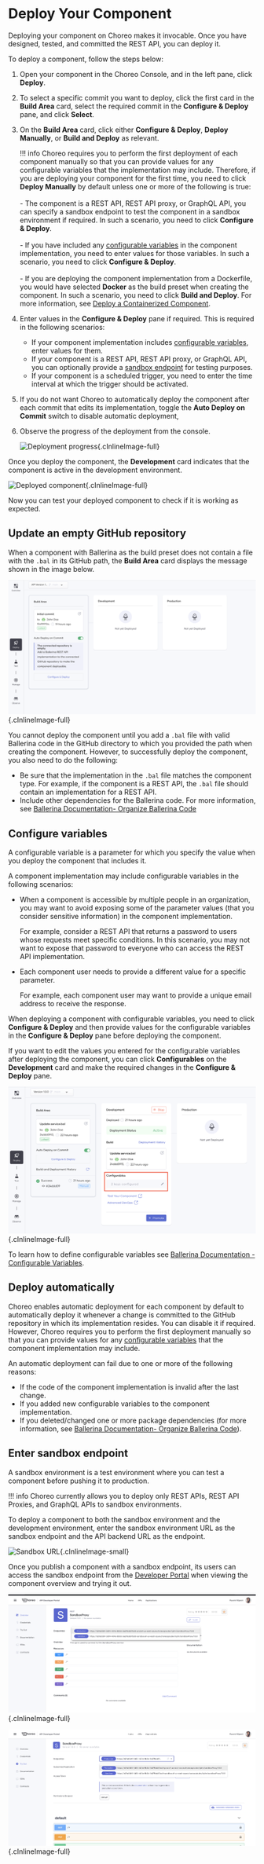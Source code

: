 # Deploy Your Component

Deploying your component on Choreo makes it invocable. Once you have designed, tested, and committed the REST API, you can deploy it.

To deploy a component, follow the steps below:

1. Open your component in the Choreo Console, and in the left pane, click **Deploy**.

2. To select a specific commit you want to deploy, click the first card in the **Build Area** card, select the required commit in the **Configure & Deploy** pane, and click **Select**.

3. On the **Build Area** card, click either **Configure & Deploy**, **Deploy Manually**, or **Build and Deploy** as relevant.

    !!! info
        Choreo requires you to perform the first deployment of each component manually so that you can provide values for any configurable variables that the implementation may include. Therefore, if you are deploying your component for the first time, you need to click **Deploy Manually** by default unless one or more of the following is true:<br/><br/>- The component is a REST API, REST API proxy, or GraphQL API, you can specify a sandbox endpoint to test the component in a sandbox environment if required. In such a scenario, you need to click **Configure & Deploy**.<br/><br/>- If you have included any [configurable variables]((https://ballerina.io/learn/by-example/configurable-variables/)) in the component implementation, you need to enter values for those variables. In such a scenario, you need to click **Configure & Deploy**.<br/><br/>- If you are deploying the component implementation from a Dockerfile, you would have selected **Docker** as the build preset when creating the component. In such a scenario, you need to click **Build and Deploy**. For more information, see [Deploy a Containerized Component](deploy-a-containerized-choreo-component.md).

4. Enter values in the **Configure & Deploy** pane if required. This is required in the following scenarios:

    - If your component implementation includes [configurable variables](#configure-variables), enter values for them.
    - If your component is a REST API, REST API proxy, or GraphQL API, you can optionally provide a [sandbox endpoint](#enter-sandbox-endpoint) for testing purposes.
    - If your component is a scheduled trigger, you need to enter the time interval at which the trigger should be activated.

6. If you do not want Choreo to automatically deploy the component after each commit that edits its implementation, toggle the **Auto Deploy on Commit** switch to disable automatic deployment,

7. Observe the progress of the deployment from the console.

    ![Deployment progress](../assets/img/tutorials/rest-api/deployment-progress.png){.cInlineImage-full}

Once you deploy the component, the **Development** card indicates that the component is active in the development environment.

![Deployed component](../assets/img/tutorials/rest-api/deployed-api.png){.cInlineImage-full}

Now you can test your deployed component to check if it is working as expected.

## Update an empty GitHub repository

When a component with Ballerina as the build preset does not contain a file with the `.bal` in its GitHub path, the **Build Area** card displays the message shown in the image below.

![Empty GitHub repository](../assets/img/deploy/empty-github-repository.png){.cInlineImage-full}

You cannot deploy the component until you add a `.bal` file with valid Ballerina code in the GitHub directory to which you provided the path when creating the component. However, to successfully deploy the component, you also need to do the following:

- Be sure that the implementation in the `.bal` file matches the component type. For example, if the component is a REST API, the `.bal` file should contain an implementation for a REST API.
- Include other dependencies for the Ballerina code. For more information, see [Ballerina Documentation- Organize Ballerina Code](https://ballerina.io/learn/organize-ballerina-code/)

## Configure variables

A configurable variable is a parameter for which you specify the value when you deploy the component that includes it.

A component implementation may include configurable variables in the following scenarios:

- When a component is accessible by multiple people in an organization, you may want to avoid exposing some of the parameter values (that you consider sensitive information) in the component implementation.

  For example, consider a REST API that returns a password to users whose requests meet specific conditions. In this scenario, you may not want to expose that password to everyone who can access the REST API implementation.

- Each component user needs to provide a different value for a specific parameter.

  For example, each component user may want to provide a unique email address to receive the response.

When deploying a component with configurable variables, you need to click **Configure & Deploy** and then provide values for the configurable variables in the **Configure & Deploy** pane before deploying the component.

If you want to edit the values you entered for the configurable variables after deploying the component, you can click **Configurables** on the **Development** card and make the required changes in the **Configure & Deploy** pane.

![Edit configurables](../assets/img/deploy/edit-configurables.png){.cInlineImage-full}

To learn how to define configurable variables see [Ballerina Documentation -  Configurable Variables](https://ballerina.io/learn/by-example/configurable-variables/).

## Deploy automatically

Choreo enables automatic deployment for each component by default to automatically deploy it whenever a change is committed to the GitHub repository in which its implementation resides. You can disable it if required. However, Choreo requires you to perform the first deployment manually so that you can provide values for any [configurable variables](#configure-variables) that the component implementation may include.

An automatic deployment can fail due to one or more of the following reasons:

- If the code of the component implementation is invalid after the last change.
- If you added new configurable variables to the component implementation.
- If you deleted/changed one or more package dependencies (for more information, see [Ballerina Documentation- Organize Ballerina Code](https://ballerina.io/learn/organize-ballerina-code/)).

## Enter sandbox endpoint

A sandbox environment is a test environment where you can test a component before pushing it to production.

!!! info
    Choreo currently allows you to deploy only REST APIs, REST API Proxies, and GraphQL APIs to sandbox environments.

To deploy a component to both the sandbox environment and the development environment, enter the sandbox environment URL as the sandbox endpoint and the API backend URL as the endpoint.

![Sandbox URL](../../assets/img/rest-apis/sandbox-url.png){.cInlineImage-small}

Once you publish a component with a sandbox endpoint, its users can access the sandbox endpoint from the [Developer Portal](../administer/customize-the-developer-portal.md) when viewing the component overview and trying it out.

![Sandbox endpoint in overview](../assets/img/deploy/sandbox-endpoint-in-overview.png){.cInlineImage-full}

![Sandbox endpoint in try out view](../assets/img/deploy/sandbox-endpoint-in-try-out-view.png){.cInlineImage-full}
